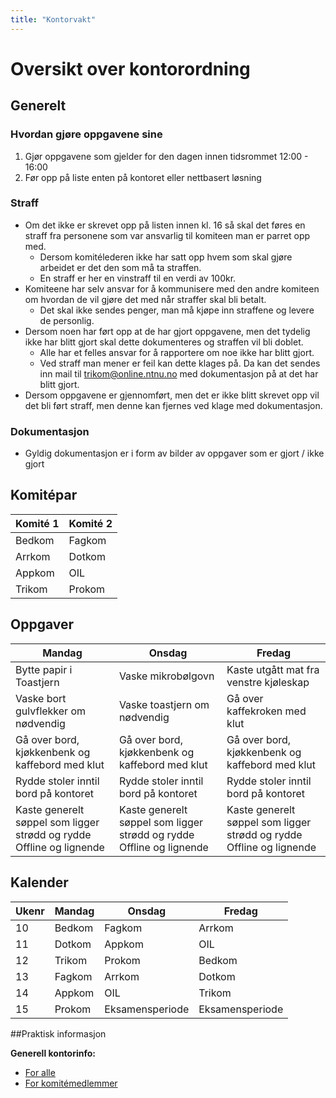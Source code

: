 ```yaml
---
title: "Kontorvakt"
---
```


# Oversikt over kontorordning

## Generelt

### Hvordan gjøre oppgavene sine

1. Gjør oppgavene som gjelder for den dagen innen tidsrommet 12:00 - 16:00
2. Før opp på liste enten på kontoret eller nettbasert løsning

### Straff

- Om det ikke er skrevet opp på listen innen kl. 16 så skal det føres en straff fra personene som var ansvarlig til komiteen man er parret opp med. 
    - Dersom komitélederen ikke har satt opp hvem som skal gjøre arbeidet er det den som må ta straffen.
    - En straff er her en vinstraff til en verdi av 100kr.
- Komiteene har selv ansvar for å kommunisere med den andre komiteen om hvordan de vil gjøre det med når straffer skal bli betalt. 
    - Det skal ikke sendes penger, man må kjøpe inn straffene og levere de personlig.
- Dersom noen har ført opp at de har gjort oppgavene, men det tydelig ikke har blitt gjort skal dette dokumenteres og straffen vil bli doblet.
    - Alle har et felles ansvar for å rapportere om noe ikke har blitt gjort.
    - Ved straff man mener er feil kan dette klages på. Da kan det sendes inn mail til trikom@online.ntnu.no med dokumentasjon på at det har blitt gjort.
- Dersom oppgavene er gjennomført, men det er ikke blitt skrevet opp vil det bli ført straff, men denne kan fjernes ved klage med dokumentasjon.

### Dokumentasjon

- Gyldig dokumentasjon er i form av bilder av oppgaver som er gjort / ikke gjort

## Komitépar

| Komité 1 | Komité 2 |
| -------- | -------- |
| Bedkom   | Fagkom   |
| Arrkom   | Dotkom   |
| Appkom   | OIL      |
| Trikom   | Prokom   |

## Oppgaver

| Mandag                                                       | Onsdag                                                       | Fredag                                                       |
| ------------------------------------------------------------ | ------------------------------------------------------------ | ------------------------------------------------------------ |
| Bytte papir i Toastjern                                      | Vaske mikrobølgovn                                           | Kaste utgått mat fra venstre kjøleskap                       |
| Vaske bort gulvflekker om nødvendig                          | Vaske toastjern om nødvendig                                 | Gå over kaffekroken med klut                                 |
| Gå over bord, kjøkkenbenk og kaffebord med klut              | Gå over bord, kjøkkenbenk og kaffebord med klut              | Gå over bord, kjøkkenbenk og kaffebord med klut              |
| Rydde stoler inntil bord på kontoret                         | Rydde stoler inntil bord på kontoret                         | Rydde stoler inntil bord på kontoret                         |
| Kaste generelt søppel som ligger strødd og rydde Offline og lignende | Kaste generelt søppel som ligger strødd og rydde Offline og lignende | Kaste generelt søppel som ligger strødd og rydde Offline og lignende |



## Kalender

| Ukenr        | Mandag          | Onsdag          | Fredag          |
| ------------ | --------------- | --------------- | --------------- |
| 10           | Bedkom          | Fagkom          | Arrkom          |
| 11           | Dotkom          | Appkom          | OIL             |
| 12           | Trikom          | Prokom          | Bedkom          |
| 13           | Fagkom          | Arrkom          | Dotkom          |
| 14           | Appkom          | OIL             | Trikom          |
| 15 | Prokom| Eksamensperiode | Eksamensperiode |




##Praktisk informasjon

**Generell kontorinfo:**

- [For alle](https://online.ntnu.no/wiki/online/kontoret/)
- [For komitémedlemmer](https://online.ntnu.no/wiki/komiteer/kontoret/)